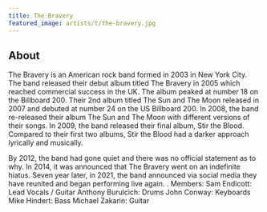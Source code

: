 ```yaml
---
title: The Bravery
featured_image: artists/t/the-bravery.jpg
---
```

## About

The Bravery is an American rock band formed in 2003 in New York City. The band released their debut album titled The Bravery in 2005 which reached commercial success in the UK. The album peaked at number 18 on the Billboard 200. Their 2nd album titled The Sun and The Moon released in 2007 and debuted at number 24 on the US Billboard 200. In 2008, the band re-released their album The Sun and The Moon with different versions of their songs. In 2009, the band released their final album, Stir the Blood. Compared to their first two albums, Stir the Blood had a darker approach lyrically and musically.

By 2012, the band had gone quiet and there was no official statement as to why. In 2014, it was announced that The Bravery went on an indefinite hiatus. Seven year later, in 2021, the band announced via social media they have reunited and began performing live again.
.
Members:
Sam Endicott: Lead Vocals / Guitar
Anthony Burulcich: Drums
John Conway: Keyboards
Mike Hindert: Bass
Michael Zakarin: Guitar
